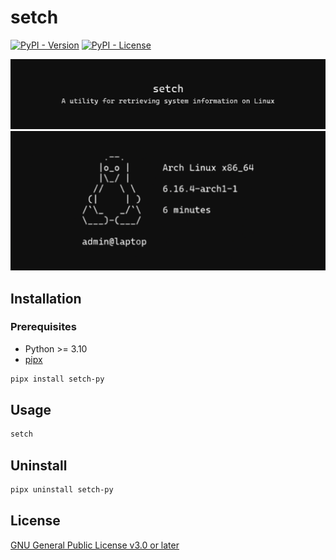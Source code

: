# setch

[![PyPI - Version](https://img.shields.io/pypi/v/setch-py?style=social)](https://pypi.org/project/setch-py/)
[![PyPI - License](https://img.shields.io/pypi/l/setch-py?style=social)](https://github.com/mentiferous/setch/blob/main/LICENSE)

![banner](https://raw.githubusercontent.com/mentiferous/setch/refs/heads/main/assets/images/banner.svg)
![setch](https://raw.githubusercontent.com/mentiferous/setch/refs/heads/main/assets/images/setch.png)

## Installation

### Prerequisites

- Python >= 3.10
- [pipx](https://pipx.pypa.io/stable/installation/#on-linux)

```sh
pipx install setch-py
```

## Usage

```sh
setch
```

## Uninstall

```sh
pipx uninstall setch-py
```

## License

[GNU General Public License v3.0 or later](https://github.com/mentiferous/setch/blob/main/LICENSE)
